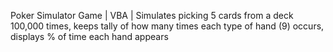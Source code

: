 Poker Simulator Game | VBA | Simulates picking 5 cards from a deck 100,000
times, keeps tally of how many times each type of hand (9) occurs, displays % of time each hand appears
